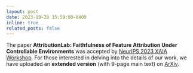 ```yaml
---
layout: post
date: 2023-10-28 15:59:00-0400
inline: true
related_posts: false
---
```

The paper **AttributionLab: Faithfulness of Feature Attribution Under Controllable Environments** was accepted by
[NeurIPS 2023 XAIA Workshop](https://xai-in-action.github.io). For those interested in
delving into the details of our work, we have uploaded an **extended version** (with 9-page main text) on [ArXiv](https://arxiv.org/pdf/2310.06514.pdf).
